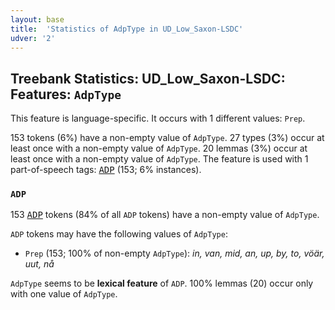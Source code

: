 ```yaml
---
layout: base
title:  'Statistics of AdpType in UD_Low_Saxon-LSDC'
udver: '2'
---
```


## Treebank Statistics: UD_Low_Saxon-LSDC: Features: `AdpType`

This feature is language-specific.
It occurs with 1 different values: `Prep`.

153 tokens (6%) have a non-empty value of `AdpType`.
27 types (3%) occur at least once with a non-empty value of `AdpType`.
20 lemmas (3%) occur at least once with a non-empty value of `AdpType`.
The feature is used with 1 part-of-speech tags: <tt><a href="nds_lsdc-pos-ADP.html">ADP</a></tt> (153; 6% instances).

### `ADP`

153 <tt><a href="nds_lsdc-pos-ADP.html">ADP</a></tt> tokens (84% of all `ADP` tokens) have a non-empty value of `AdpType`.

`ADP` tokens may have the following values of `AdpType`:

* `Prep` (153; 100% of non-empty `AdpType`): <em>in, van, mid, an, up, by, to, vöär, uut, nå</em>

`AdpType` seems to be **lexical feature** of `ADP`. 100% lemmas (20) occur only with one value of `AdpType`.

